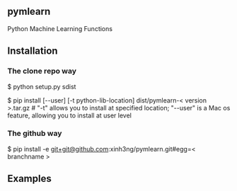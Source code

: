 ## pymlearn

Python Machine Learning Functions

## Installation

### The clone repo way

$ python setup.py sdist

$ pip install [--user] [-t python-lib-location] dist/pymlearn-< version >.tar.gz  # "-t" allows you to install at specified location; "--user" is a Mac os feature, allowing you to install at user level

### The github way

$ pip install -e git+git@github.com:xinh3ng/pymlearn.git#egg=< branchname >

## Examples
```
```
